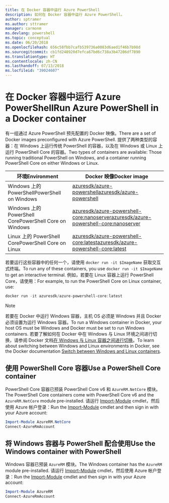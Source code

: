 ```yaml
---
title: 在 Docker 容器中运行 Azure PowerShell
description: 如何在 Docker 容器中运行 Azure PowerShell。
author: sptramer
ms.author: sttramer
manager: carmonm
ms.devlang: powershell
ms.topic: conceptual
ms.date: 06/20/2018
ms.openlocfilehash: 656c58fbb7cafb539736a0083d6aed1f46b7b98d
ms.sourcegitcommit: cb1fd248920d7efca67bd6c738a3b47206df7890
ms.translationtype: HT
ms.contentlocale: zh-CN
ms.lasthandoff: 07/13/2018
ms.locfileid: "39024607"
---
```

# <a name="run-azure-powershell-in-a-docker-container"></a><span data-ttu-id="1f04c-103">在 Docker 容器中运行 Azure PowerShell</span><span class="sxs-lookup"><span data-stu-id="1f04c-103">Run Azure PowerShell in a Docker container</span></span>

<span data-ttu-id="1f04c-104">有一组通过 Azure PowerShell 预先配置的 Docker 映像。</span><span class="sxs-lookup"><span data-stu-id="1f04c-104">There are a set of Docker images preconfigured with Azure PowerShell.</span></span> <span data-ttu-id="1f04c-105">提供了两种类型的容器：在 Windows 上运行传统 PowerShell 的容器，以及在 Windows 或 Linux 上运行 PowerShell Core 的容器。</span><span class="sxs-lookup"><span data-stu-id="1f04c-105">Two types of containers are available: Those running traditional PowerShell on Windows, and a container running PowerShell Core on either Windows or Linux.</span></span>

| <span data-ttu-id="1f04c-106">环境</span><span class="sxs-lookup"><span data-stu-id="1f04c-106">Environment</span></span> | <span data-ttu-id="1f04c-107">Docker 映像</span><span class="sxs-lookup"><span data-stu-id="1f04c-107">Docker image</span></span> |
|-------------|--------------|
| <span data-ttu-id="1f04c-108">Windows 上的 PowerShell</span><span class="sxs-lookup"><span data-stu-id="1f04c-108">PowerShell on Windows</span></span> | [<span data-ttu-id="1f04c-109">azuresdk/azure-powershell</span><span class="sxs-lookup"><span data-stu-id="1f04c-109">azuresdk/azure-powershell</span></span>](https://hub.docker.com/r/azuresdk/azure-powershell/) |
| <span data-ttu-id="1f04c-110">Windows 上的 PowerShell Core</span><span class="sxs-lookup"><span data-stu-id="1f04c-110">PowerShell Core on Windows</span></span> | [<span data-ttu-id="1f04c-111">azuresdk/azure-powershell-core:nanoserver</span><span class="sxs-lookup"><span data-stu-id="1f04c-111">azuresdk/azure-powershell-core:nanoserver</span></span>](https://hub.docker.com/r/azuresdk/azure-powershell-core/) |
| <span data-ttu-id="1f04c-112">Linux 上的 PowerShell Core</span><span class="sxs-lookup"><span data-stu-id="1f04c-112">PowerShell Core on Linux</span></span> | [<span data-ttu-id="1f04c-113">azuresdk/azure-powershell-core:latest</span><span class="sxs-lookup"><span data-stu-id="1f04c-113">azuresdk/azure-powershell-core:latest</span></span>](https://hub.docker.com/r/azuresdk/azure-powershell-core/) |

<span data-ttu-id="1f04c-114">若要运行这些容器中的任何一个，请使用 `docker run -it $ImageName` 获取交互式终端。</span><span class="sxs-lookup"><span data-stu-id="1f04c-114">To run any of these containers, you use `docker run -it $ImageName` to get an interactive terminal.</span></span> <span data-ttu-id="1f04c-115">例如，若要在 Linux 容器上运行 PowerShell Core，请使用：</span><span class="sxs-lookup"><span data-stu-id="1f04c-115">For example, to run the PowerShell Core on Linux container, use:</span></span>

```powershell
docker run -it azuresdk/azure-powershell-core:latest
```

> [!NOTE]
> <span data-ttu-id="1f04c-116">若要在 Docker 中运行 Windows 容器，主机 OS 必须是 Windows 并且 Docker 必须设置为运行 Windows 容器。</span><span class="sxs-lookup"><span data-stu-id="1f04c-116">To run a Windows container in Docker, your host OS must be Windows and Docker must be set to run Windows containers.</span></span> <span data-ttu-id="1f04c-117">若要了解如何在 Docker 中在 Windows 与 Linux 环境之间进行切换，请参阅 Docker 文档[在 Windows 与 Linux 容器之间进行切换](https://docs.docker.com/docker-for-windows/#switch-between-windows-and-linux-containers)。</span><span class="sxs-lookup"><span data-stu-id="1f04c-117">To learn about switching between Windows and Linux environments in Docker, see the Docker documentation [Switch between Windows and Linux containers](https://docs.docker.com/docker-for-windows/#switch-between-windows-and-linux-containers).</span></span>

## <a name="use-a-powershell-core-container"></a><span data-ttu-id="1f04c-118">使用 PowerShell Core 容器</span><span class="sxs-lookup"><span data-stu-id="1f04c-118">Use a PowerShell Core container</span></span>

<span data-ttu-id="1f04c-119">PowerShell Core 容器已预装 PowerShell Core v6 和 `AzureRM.NetCore` 模块。</span><span class="sxs-lookup"><span data-stu-id="1f04c-119">The PowerShell Core containers come with PowerShell Core v6 and the `AzureRM.NetCore` module pre-installed.</span></span> <span data-ttu-id="1f04c-120">请运行 [Import-Module](/powershell/module/microsoft.powershell.core/import-module) cmdlet，然后使用 Azure 帐户登录：</span><span class="sxs-lookup"><span data-stu-id="1f04c-120">Run the [Import-Module](/powershell/module/microsoft.powershell.core/import-module) cmdlet and then sign in with your Azure account:</span></span>

```powershell
Import-Module AzureRM.NetCore
Connect-AzureRmAccount
```

## <a name="use-the-windows-container-with-powershell"></a><span data-ttu-id="1f04c-121">将 Windows 容器与 PowerShell 配合使用</span><span class="sxs-lookup"><span data-stu-id="1f04c-121">Use the Windows container with PowerShell</span></span>

<span data-ttu-id="1f04c-122">Windows 容器已预装 `AzureRM` 模块。</span><span class="sxs-lookup"><span data-stu-id="1f04c-122">The Windows container has the `AzureRM` module pre-installed.</span></span> <span data-ttu-id="1f04c-123">请运行 [Import-Module](/powershell/module/microsoft.powershell.core/import-module) cmdlet，然后使用 Azure 帐户登录：</span><span class="sxs-lookup"><span data-stu-id="1f04c-123">Run the [Import-Module](/powershell/module/microsoft.powershell.core/import-module) cmdlet and then sign in with your Azure account:</span></span>

```powershell
Import-Module AzureRM
Connect-AzureRmAccount
```